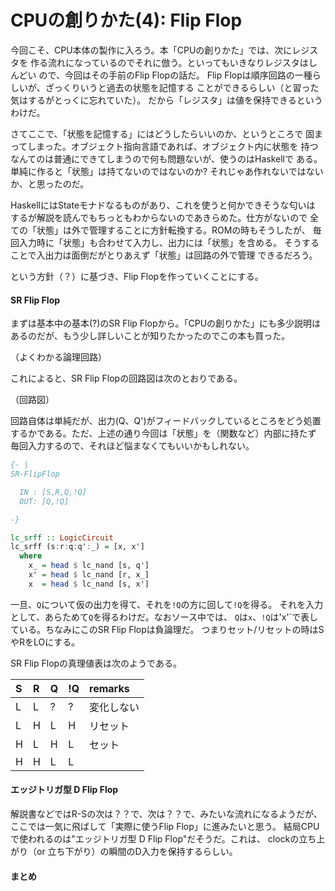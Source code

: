 # CPUの創りかた(4): Flip Flop

今回こそ、CPU本体の製作に入ろう。本「CPUの創りかた」では、次にレジスタを
作る流れになっているのでそれに倣う。といってもいきなりレジスタはしんどい
ので、今回はその手前のFlip Flopの話だ。
Flip Flopは順序回路の一種らしいが、ざっくりいうと過去の状態を記憶する
ことができるらしい（と習った気はするがとっくに忘れていた）。
だから「レジスタ」は値を保持できるというわけだ。

さてここで、「状態を記憶する」にはどうしたらいいのか、というところで
固まってしまった。オブジェクト指向言語であれば、オブジェクト内に状態を
持つなんてのは普通にできてしまうので何も問題ないが、使うのはHaskellで
ある。単純に作ると「状態」は持てないのではないのか?
それじゃあ作れないではないか、と思ったのだ。

HaskellにはStateモナドなるものがあり、これを使うと何かできそうな匂いは
するが解説を読んでもちっともわからないのであきらめた。仕方がないので
全ての「状態」は外で管理することに方針転換する。ROMの時もそうしたが、
毎回入力時に「状態」も合わせて入力し、出力には「状態」を含める。
そうすることで入出力は面倒だがとりあえず「状態」は回路の外で管理
できるだろう。

という方針（？）に基づき、Flip Flopを作っていくことにする。

#### SR Flip Flop

まずは基本中の基本(?)のSR Flip Flopから。「CPUの創りかた」にも多少説明は
あるのだが、もう少し詳しいことが知りたかったのでこの本も買った。

（よくわかる論理回路）

これによると、SR Flip Flopの回路図は次のとおりである。

（回路図）

回路自体は単純だが、出力(Q、Q')がフィードバックしているところをどう処置
するかである。ただ、上述の通り今回は「状態」を（関数など）内部に持たず
毎回入力するので、それほど悩まなくてもいいかもしれない。

```haskell
{- |
SR-FlipFlop

  IN : [S,R,Q,!Q]
  OUT: [Q,!Q]

-}

lc_srff :: LogicCircuit
lc_srff (s:r:q:q':_) = [x, x']
  where
    x_ = head $ lc_nand [s, q']
    x' = head $ lc_nand [r, x_]
    x  = head $ lc_nand [s, x']
```

一旦、`Q`について仮の出力を得て、それを`!Q`の方に回して`!Q`を得る。
それを入力として、あらためて`Q`を得るわけだ。なおソース中では、
`Q`は`x`、`!Q`は'x'`で表している。ちなみにこのSR Flip Flopは負論理だ。
つまりセット/リセットの時はSやRをLOにする。


SR Flip Flopの真理値表は次のようである。

|S|R|Q|!Q|remarks|
|:-|:-|:-|:-|:-|
|L|L|?|?|変化しない|
|L|H|L|H|リセット|
|H|L|H|L|セット|
|H|H|L|L|




#### エッジトリガ型 D Flip Flop

解説書などではR-Sの次は？？で、次は？？で、みたいな流れになるようだが、
ここでは一気に飛ばして「実際に使うFlip Flop」に進みたいと思う。
結局CPUで使われるのは"エッジトリガ型 D Flip Flop"だそうだ。これは、
clockの立ち上がり（or 立ち下がり）の瞬間のD入力を保持するらしい。




#### まとめ



